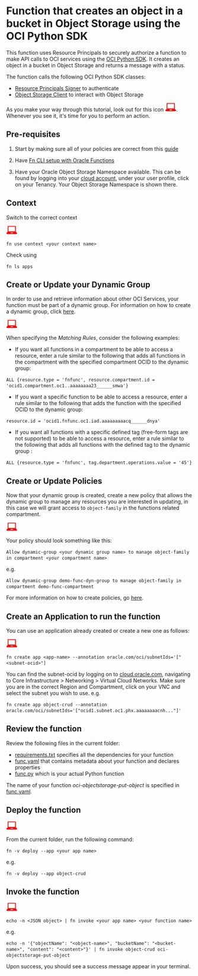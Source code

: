 # Function that creates an object in a bucket in Object Storage using the OCI Python SDK

This function uses Resource Principals to securely authorize a function to make
API calls to OCI services using the [OCI Python SDK](https://oracle-cloud-infrastructure-python-sdk.readthedocs.io/en/latest/index.html).
It creates an object in a bucket in Object Storage and returns a message with a status.

The function calls the following OCI Python SDK classes:
* [Resource Principals Signer](https://oracle-cloud-infrastructure-python-sdk.readthedocs.io/en/latest/api/signing.html#resource-principals-signer) to authenticate
* [Object Storage Client](https://oracle-cloud-infrastructure-python-sdk.readthedocs.io/en/latest/api/object_storage/client/oci.object_storage.ObjectStorageClient.html) to interact with Object Storage

As you make your way through this tutorial, look out for this icon ![user input icon](../images/userinput.png).
Whenever you see it, it's time for you to perform an action.


## Pre-requisites
1. Start by making sure all of your policies are correct from this [guide](https://docs.cloud.oracle.com/iaas/Content/Functions/Tasks/functionscreatingpolicies.htm?tocpath=Services%7CFunctions%7CPreparing%20for%20Oracle%20Functions%7CConfiguring%20Your%20Tenancy%20for%20Function%20Development%7C_____4)

2. Have [Fn CLI setup with Oracle Functions](https://docs.cloud.oracle.com/iaas/Content/Functions/Tasks/functionsconfiguringclient.htm?tocpath=Services%7CFunctions%7CPreparing%20for%20Oracle%20Functions%7CConfiguring%20Your%20Client%20Environment%20for%20Function%20Development%7C_____0)

3. Have your Oracle Object Storage Namespace available. This can be found by
logging into your [cloud account](https://console.us-ashburn-1.oraclecloud.com/),
under your user profile, click on your Tenancy. Your Object Storage Namespace
is shown there.


## Context
Switch to the correct context

![user input icon](../images/userinput.png)
```
fn use context <your context name>
```
Check using
```
fn ls apps
```


## Create or Update your Dynamic Group
In order to use and retrieve information about other OCI Services, your function
must be part of a dynamic group. For information on how to create a dynamic group,
click [here](https://docs.cloud.oracle.com/iaas/Content/Identity/Tasks/managingdynamicgroups.htm#To).

![user input icon](../images/userinput.png)

When specifying the *Matching Rules*, consider the following examples:
* If you want all functions in a compartment to be able to access a resource,
enter a rule similar to the following that adds all functions in the compartment
with the specified compartment OCID to the dynamic group:
```
ALL {resource.type = 'fnfunc', resource.compartment.id = 'ocid1.compartment.oc1..aaaaaaaa23______smwa'}
```
* If you want a specific function to be able to access a resource, enter a rule
similar to the following that adds the function with the specified OCID to the
dynamic group:
```
resource.id = 'ocid1.fnfunc.oc1.iad.aaaaaaaaacq______dnya'
```
* If you want all functions with a specific defined tag (free-form tags are
not supported) to be able to access a resource, enter a rule similar to the
following that adds all functions with the defined tag to the dynamic group :
```
ALL {resource.type = 'fnfunc', tag.department.operations.value = '45'}
```


## Create or Update Policies
Now that your dynamic group is created, create a new policy that allows the
dynamic group to manage any resources you are interested in updating, in this
case we will grant access to `object-family` in the functions related compartment.

![user input icon](../images/userinput.png)

Your policy should look something like this:
```
Allow dynamic-group <your dynamic group name> to manage object-family in compartment <your compartment name>
```
e.g.
```
Allow dynamic-group demo-func-dyn-group to manage object-family in compartment demo-func-compartment
```
For more information on how to create policies, go [here](https://docs.cloud.oracle.com/iaas/Content/Identity/Concepts/policysyntax.htm).


## Create an Application to run the function
You can use an application already created or create a new one as follows:

![user input icon](../images/userinput.png)
```
fn create app <app-name> --annotation oracle.com/oci/subnetIds='["<subnet-ocid>"]
```
You can find the subnet-ocid by logging on to [cloud.oracle.com](https://cloud.oracle.com/en_US/sign-in),
navigating to Core Infrastructure > Networking > Virtual Cloud Networks. Make
sure you are in the correct Region and Compartment, click on your VNC and
select the subnet you wish to use.
e.g.
```
fn create app object-crud --annotation oracle.com/oci/subnetIds='["ocid1.subnet.oc1.phx.aaaaaaaacnh..."]'
```


## Review the function
Review the following files in the current folder:
- [requirements.txt](./requirements.txt) specifies all the dependencies for your function
- [func.yaml](./func.yaml) that contains metadata about your function and declares properties
- [func.py](./func.py) which is your actual Python function

The name of your function *oci-objectstorage-put-object* is specified in [func.yaml](./func.yaml).


## Deploy the function
![user input icon](../images/userinput.png)

From the current folder, run the following command:
```
fn -v deploy --app <your app name>
```
e.g.
```
fn -v deploy --app object-crud
```


## Invoke the function
![user input icon](../images/userinput.png)
```
echo -n <JSON object> | fn invoke <your app name> <your function name>
```
e.g.
```
echo -n '{"objectName": "<object-name>", "bucketName": "<bucket-name>", "content": "<content>"}' | fn invoke object-crud oci-objectstorage-put-object
```
Upon success, you should see a success message appear in your terminal.
